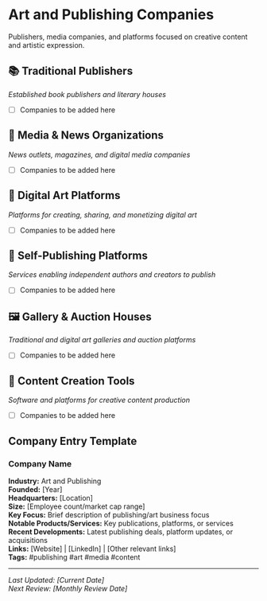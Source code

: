 # Art and Publishing Companies

Publishers, media companies, and platforms focused on creative content and artistic expression.

## 📚 Traditional Publishers
*Established book publishers and literary houses*

- [ ] Companies to be added here

## 📰 Media & News Organizations
*News outlets, magazines, and digital media companies*

- [ ] Companies to be added here

## 🎨 Digital Art Platforms
*Platforms for creating, sharing, and monetizing digital art*

- [ ] Companies to be added here

## 📖 Self-Publishing Platforms
*Services enabling independent authors and creators to publish*

- [ ] Companies to be added here

## 🖼️ Gallery & Auction Houses
*Traditional and digital art galleries and auction platforms*

- [ ] Companies to be added here

## 📝 Content Creation Tools
*Software and platforms for creative content production*

- [ ] Companies to be added here

## Company Entry Template

### Company Name
**Industry:** Art and Publishing  
**Founded:** [Year]  
**Headquarters:** [Location]  
**Size:** [Employee count/market cap range]  
**Key Focus:** Brief description of publishing/art business focus  
**Notable Products/Services:** Key publications, platforms, or services  
**Recent Developments:** Latest publishing deals, platform updates, or acquisitions  
**Links:** [Website] | [LinkedIn] | [Other relevant links]  
**Tags:** #publishing #art #media #content

---

*Last Updated: [Current Date]*  
*Next Review: [Monthly Review Date]*